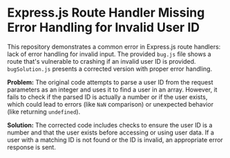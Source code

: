 # Express.js Route Handler Missing Error Handling for Invalid User ID

This repository demonstrates a common error in Express.js route handlers:  lack of error handling for invalid input.  The provided `bug.js` file shows a route that's vulnerable to crashing if an invalid user ID is provided.  `bugSolution.js` presents a corrected version with proper error handling.

**Problem:** The original code attempts to parse a user ID from the request parameters as an integer and uses it to find a user in an array. However, it fails to check if the parsed ID is actually a number or if the user exists, which could lead to errors (like `NaN` comparison) or unexpected behavior (like returning `undefined`).

**Solution:** The corrected code includes checks to ensure the user ID is a number and that the user exists before accessing or using user data.  If a user with a matching ID is not found or the ID is invalid, an appropriate error response is sent.